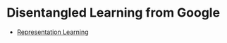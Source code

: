 # Disentangled Learning from Google
- [Representation Learning](https://towardsdatascience.com/this-google-experiment-destroyed-some-of-the-assumptions-of-representation-learning-f430334602a9)
